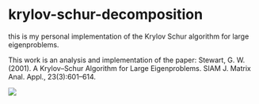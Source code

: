 # krylov-schur-decomposition
this is my personal implementation of the Krylov Schur algorithm for large eigenproblems.

This work is an analysis and implementation of the paper: Stewart, G. W. (2001). A Krylov–Schur Algorithm for Large Eigenproblems. SIAM J. Matrix Anal. Appl., 23(3):601–614.

<img src="https://render.githubusercontent.com/render/math?math=Ax = b">
